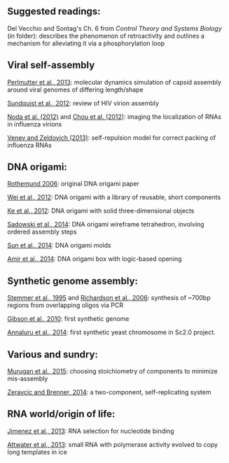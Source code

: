 ## Suggested readings:

Del Vecchio and Sontag's Ch. 6 from *Control Theory and Systems Biology* (in folder): describes the phenomenon of retroactivity and outlines a mechanism for alleviating it via a phosphorylation loop

## Viral self-assembly

[Perlmutter et al., 2013](): molecular dynamics simulation of capsid assembly around viral genomes of differing length/shape

[Sundquist et al., 2012](): review of HIV virion assembly

[Noda et al. (2012)](http://www.ncbi.nlm.nih.gov/pubmed/22273677) and [Chou et al. (2012)](http://www.pnas.org/content/109/23/9101.abstract): imaging the localization of RNAs in influenza virions

[Venev and Zeldovich (2013)](http://journals.aps.org/prl/abstract/10.1103/PhysRevLett.110.098104): self-repulsion model for correct packing of influenza RNAs

## DNA origami:

[Rothemund 2006](http://www.nature.com/nature/journal/v440/n7082/abs/nature04586.html): original DNA origami paper

[Wei et al., 2012](http://www.nature.com/nature/journal/v485/n7400/full/nature11075.html): DNA origami with a library of reusable, short components

[Ke et al., 2012](http://www.ncbi.nlm.nih.gov/pubmed/22187940): DNA origami with solid three-dimensional objects

[Sadowski et al., 2014](http://pubs.acs.org/doi/abs/10.1021/nn4038223): DNA origami wireframe tetrahedron, involving ordered assembly steps

[Sun et al., 2014](https://yin.hms.harvard.edu/publications/2014.casting.pdf): DNA origami molds

[Amir et al., 2014](http://www.nature.com/nnano/journal/v9/n5/abs/nnano.2014.58.html): DNA origami box with logic-based opening

## Synthetic genome assembly:

[Stemmer et al., 1995](http://www.ncbi.nlm.nih.gov/pubmed/7590320) and [Richardson et al., 2006](http://www.ncbi.nlm.nih.gov/pmc/articles/PMC1457031/): synthesis of ~700bp regions from overlapping oligos via PCR

[Gibson et al., 2010](http://science.sciencemag.org/content/329/5987/52): first synthetic genome

[Annaluru et al., 2014](http://www.ncbi.nlm.nih.gov/pubmed/24674868): first synthetic yeast chromosome in Sc2.0 project.

## Various and sundry:

[Murugan et al., 2015](http://www.nature.com/ncomms/2015/150211/ncomms7203/abs/ncomms7203.html): choosing stoichiometry of components to minimize mis-assembly

[Zeravcic and Brenner, 2014](http://www.pnas.org/content/111/5/1748.full): a two-component, self-replicating system

## RNA world/origin of life:

[Jimenez et al., 2013](http://www.ncbi.nlm.nih.gov/pubmed/23980164): RNA selection for nucleotide binding

[Attwater et al., 2013](http://www.nature.com/nchem/journal/v5/n12/abs/nchem.1781.html): small RNA with polymerase activity evolved to copy long templates in ice